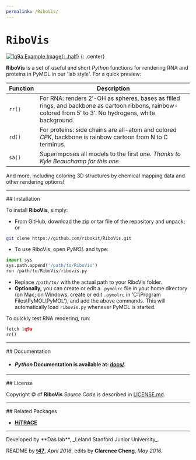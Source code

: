```yaml
---
permalink: /RiboVis/
---
```


# <samp>RiboVis</samp>

[![1q9a Example Image](https://raw.github.com/ribokit/RiboVis/master/1q9a.png "1q9a Example Image"){: .half}](https://raw.github.com/ribokit/RiboVis/master/1q9a.png)
{: .center}

**RiboVis** is a set of useful and short *Python* functions for rendering RNA and proteins in PyMOL in our 'lab style'. For a quick preview:

| Function | Description |
| --- | --- |
| `rr()` | For RNA: renders 2&prime;-OH as spheres, bases as filled rings, and backbone as cartoon ribbons, rainbow-colored from 5&prime; to 3&prime;. No hydrogens, white background. |
| `rd()` | For proteins: side chains are all-atom and colored _CPK_, backbone is rainbow cartoon from N to C terminus. |
| `sa()` | Superimposes all models to the first one. _Thanks to Kyle Beauchamp for this one_ |

And more, including coloring 3D structures by chemical mapping data and other rendering options!

<hr/>
## Installation

To install **RiboVis**, simply:

- From GitHub, download the zip or tar file of the repository and unpack; or 

```bash
git clone https://github.com/ribokit/RiboVis.git
```

- To use RiboVis, open _PyMOL_ and type:

```python
import sys
sys.path.append('/path/to/RiboVis')
run /path/to/RiboVis/ribovis.py
```

* Replace `/path/to/` with the actual path to your RiboVis folder.
* **Optionally,** you can create or edit a `.pymolrc` file in your home directory (on Mac; on Windows, create or edit `.pymolrc` in 'C:\Program Files\PyMOL\PyMOL\'), and add the above commands. This will automatically load `ribovis.py` whenever PyMOL is started.

To quickly test RNA rendering, run:

```python
fetch 1q9a
rr()
```

<hr/>
## Documentation

* #### *Python* Documentation is available at: [**docs/**](docs/).

<hr/>
## License

Copyright &copy; of **RiboVis** _Source Code_ is described in [LICENSE.md](https://github.com/ribokit/RiboVis/blob/master/LICENSE.md).

<hr/>
## Related Packages

* [**HiTRACE**](https://hitrace.github.io/HiTRACE/)


<hr/>
Developed by **Das lab**, _Leland Stanford Junior University_.

README by [**t47**](http://t47.io/), *April 2016*, edits by **Clarence Cheng**, *May 2016*.

